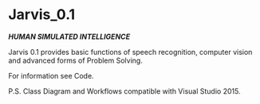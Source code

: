 # Jarvis_0.1

*****HUMAN SIMULATED INTELLIGENCE*****

 
Jarvis 0.1 provides basic functions of speech recognition, 
computer vision and advanced forms of Problem Solving.

For information see Code. 

P.S. Class Diagram and Workflows compatible with Visual Studio 2015.
